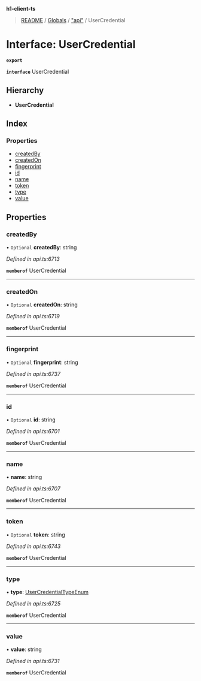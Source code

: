 **h1-client-ts**

> [README](../README.md) / [Globals](../globals.md) / ["api"](../modules/_api_.md) / UserCredential

# Interface: UserCredential

**`export`** 

**`interface`** UserCredential

## Hierarchy

* **UserCredential**

## Index

### Properties

* [createdBy](_api_.usercredential.md#createdby)
* [createdOn](_api_.usercredential.md#createdon)
* [fingerprint](_api_.usercredential.md#fingerprint)
* [id](_api_.usercredential.md#id)
* [name](_api_.usercredential.md#name)
* [token](_api_.usercredential.md#token)
* [type](_api_.usercredential.md#type)
* [value](_api_.usercredential.md#value)

## Properties

### createdBy

• `Optional` **createdBy**: string

*Defined in api.ts:6713*

**`memberof`** UserCredential

___

### createdOn

• `Optional` **createdOn**: string

*Defined in api.ts:6719*

**`memberof`** UserCredential

___

### fingerprint

• `Optional` **fingerprint**: string

*Defined in api.ts:6737*

**`memberof`** UserCredential

___

### id

• `Optional` **id**: string

*Defined in api.ts:6701*

**`memberof`** UserCredential

___

### name

•  **name**: string

*Defined in api.ts:6707*

**`memberof`** UserCredential

___

### token

• `Optional` **token**: string

*Defined in api.ts:6743*

**`memberof`** UserCredential

___

### type

•  **type**: [UserCredentialTypeEnum](../enums/_api_.usercredentialtypeenum.md)

*Defined in api.ts:6725*

**`memberof`** UserCredential

___

### value

•  **value**: string

*Defined in api.ts:6731*

**`memberof`** UserCredential
